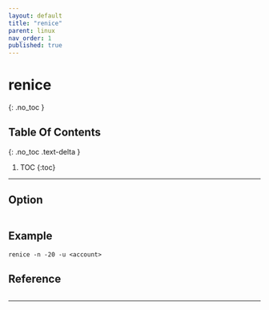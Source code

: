 ```yaml
---
layout: default
title: "renice"
parent: linux
nav_order: 1
published: true
---
```

# renice
{: .no_toc  }

## Table Of Contents
{: .no_toc .text-delta }

1. TOC
{:toc}

---
## Option

```

```

## Example
```
renice -n -20 -u <account>
```
## Reference
```
```
---